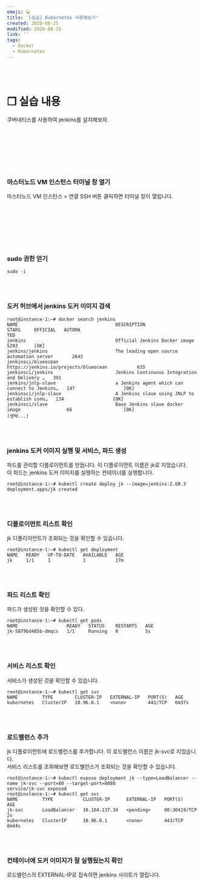 ```yaml
---
emoji: 💻
title: '[실습] Kubernetes 사용해보기'
created: 2020-08-25
modified: 2020-08-25
link: ''
tags:
  - Docker
  - Kubernetes
---
```

<br></br>





# **❐ 실습 내용**
쿠버네티스를 사용하여 jenkins를 설치해보자. 
<br></br><br></br><br></br><br></br>





### 마스터노드 VM 인스턴스 터미널 창 열기
마스터노드 VM 인스턴스 > 연결 SSH 버튼 클릭하면 터미널 창이 열립니다.
<br></br><br></br><br></br><br></br>





### sudo 권한 얻기
```
sudo -i
```
<br></br>

### 도커 허브에서 jenkins 도커 이미지 검색
```
root@instance-1:~# docker search jenkins
NAME                                    DESCRIPTION                                     STARS     OFFICIAL   AUTOMA
TED
jenkins                                 Official Jenkins Docker image                   5293      [OK]       
jenkins/jenkins                         The leading open source automation server       2643                 
jenkinsci/blueocean                     https://jenkins.io/projects/blueocean           635                  
jenkinsci/jenkins                       Jenkins Continuous Integration and Delivery …   391                  
jenkins/jnlp-slave                      a Jenkins agent which can connect to Jenkins…   147                  [OK]
jenkinsci/jnlp-slave                    A Jenkins slave using JNLP to establish conn…   134                  [OK]
jenkinsci/slave                         Base Jenkins slave docker image                 66                   [OK]
(생략...)
```
<br></br>

### jenkins 도커 이미지 실행 및 서비스, 파드 생성
파드를 관리할 디플로이먼트를 만듭니다. 이 디플로이먼트 이름은 jk로 지었습니다.  
이 파드는 jenkins 도커 이미지를 실행하는 컨테이너를 실행합니다.
```
root@instance-1:~# kubectl create deploy jk --image=jenkins:2.60.3
deployment.apps/jk created
```
<br></br>

### 디폴로이먼트 리스트 확인
jk 디폴리이언트가 조회되는 것을 확인할 수 있습니다.
```
root@instance-1:~# kubectl get deployment
NAME   READY   UP-TO-DATE   AVAILABLE   AGE
jk     1/1     1            1           17m
```
<br></br>

### 파드 리스트 확인
파드가 생성된 것을 확인할 수 있다.
```
root@instance-1:~# kubectl get pods
NAME                  READY   STATUS    RESTARTS   AGE
jk-5879bd485b-dmqcs   1/1     Running   0          5s
```
<br></br>

### 서비스 리스트 확인
서비스가 생성된 것을 확인할 수 있습니다.
```
root@instance-1:~# kubectl get svc
NAME         TYPE        CLUSTER-IP   EXTERNAL-IP   PORT(S)   AGE
kubernetes   ClusterIP   10.96.0.1    <none>        443/TCP   6m37s
```
<br></br>

### 로드밸런스 추가
jk 디플로이먼트에 로드밸런스를 추가합니다. 이 로드밸런스 이름은 jk-svc로 지었습니다.  
서비스 리스트를 조회해보면 로드밸런스가 조회되는 것을 확인할 수 있습니다.
```
root@instance-1:~# kubectl expose deployment jk --type=LoadBalancer --name jk-svc --port=80 --target-port=8080
service/jk-svc exposed
root@instance-1:~# kubectl get svc
NAME         TYPE           CLUSTER-IP      EXTERNAL-IP   PORT(S)        AGE
jk-svc       LoadBalancer   10.104.137.34   <pending>     80:30419/TCP   2s
kubernetes   ClusterIP      10.96.0.1       <none>        443/TCP        8m44s
```
<br></br>

### 컨테이너에 도커 이미지가 잘 실행됬는지 확인
로드밸런스의 EXTERNAL-IP로 접속하면 jenkins 사이트가 열립니다.  
<br></br><br></br>